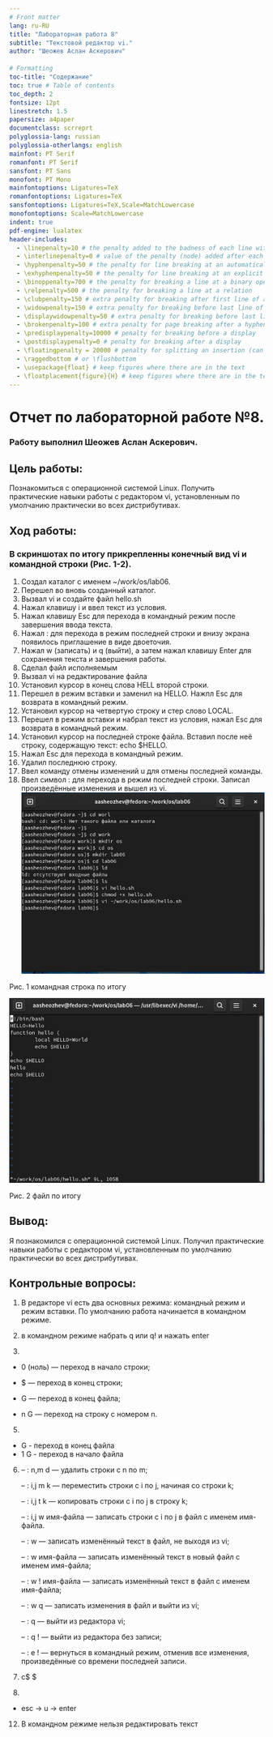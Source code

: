 ```yaml
---
# Front matter
lang: ru-RU
title: "Лабораторная работа 8"
subtitle: "Текстовой редактор vi."
author: "Шеожев Аслан Аскерович"

# Formatting
toc-title: "Содержание"
toc: true # Table of contents
toc_depth: 2
fontsize: 12pt
linestretch: 1.5
papersize: a4paper
documentclass: scrreprt
polyglossia-lang: russian
polyglossia-otherlangs: english
mainfont: PT Serif
romanfont: PT Serif
sansfont: PT Sans
monofont: PT Mono
mainfontoptions: Ligatures=TeX
romanfontoptions: Ligatures=TeX
sansfontoptions: Ligatures=TeX,Scale=MatchLowercase
monofontoptions: Scale=MatchLowercase
indent: true
pdf-engine: lualatex
header-includes:
  - \linepenalty=10 # the penalty added to the badness of each line within a paragraph (no associated penalty node) Increasing the value makes tex try to have fewer lines in the paragraph.
  - \interlinepenalty=0 # value of the penalty (node) added after each line of a paragraph.
  - \hyphenpenalty=50 # the penalty for line breaking at an automatically inserted hyphen
  - \exhyphenpenalty=50 # the penalty for line breaking at an explicit hyphen
  - \binoppenalty=700 # the penalty for breaking a line at a binary operator
  - \relpenalty=500 # the penalty for breaking a line at a relation
  - \clubpenalty=150 # extra penalty for breaking after first line of a paragraph
  - \widowpenalty=150 # extra penalty for breaking before last line of a paragraph
  - \displaywidowpenalty=50 # extra penalty for breaking before last line before a display math
  - \brokenpenalty=100 # extra penalty for page breaking after a hyphenated line
  - \predisplaypenalty=10000 # penalty for breaking before a display
  - \postdisplaypenalty=0 # penalty for breaking after a display
  - \floatingpenalty = 20000 # penalty for splitting an insertion (can only be split footnote in standard LaTeX)
  - \raggedbottom # or \flushbottom
  - \usepackage{float} # keep figures where there are in the text
  - \floatplacement{figure}{H} # keep figures where there are in the text
---
```


# Отчет по лабораторной работе №8.
### Работу выполнил Шеожев Аслан Аскерович. 

## Цель работы:

Познакомиться с операционной системой Linux. Получить практические навыки работы с редактором vi, установленным по умолчанию практически во всех дистрибутивах.

## Ход работы:

### В скриншотах по итогу прикрепленны конечный вид vi и командной строки (Рис. 1-2).

1. Создал каталог с именем ~/work/os/lab06.
2. Перешел во вновь созданный каталог.
3. Вызвал vi и создайте файл hello.sh
4. Нажал клавишу i и ввел текст из условия.
5. Нажал клавишу Esc для перехода в командный режим после завершения ввода текста.
6. Нажал : для перехода в режим последней строки и внизу экрана появилось приглашение в виде двоеточия.
7. Нажал w (записать) и q (выйти), а затем нажал клавишу Enter для сохранения текста и завершения работы.
8. Сделал файл исполняемым
9. Вызвал vi на редактирование файла
10. Установил курсор в конец слова HELL второй строки.
11. Перешел в режим вставки и заменил на HELLO. Нажпл Esc для возврата в командный режим.
12. Установил курсор на четвертую строку и стер слово LOCAL.
13. Перешел в режим вставки и набрал текст из условия, нажал Esc для возврата в командный режим.
14. Установил курсор на последней строке файла. Вставил после неё строку, содержащую текст: echo $HELLO.
15. Нажал Esc для перехода в командный режим.
16. Удалил последнюю строку.
17. Ввел команду отмены изменений u для отмены последней команды.
18. Ввел символ : для перехода в режим последней строки. Записал произведённые изменения и вышел из vi.
![Рис. 1 командная строка по итогу](image/1.jpg)

Рис. 1 командная строка по итогу

![Рис. 2 файл по итогу](image/2.jpg)

Рис. 2 файл по итогу

## Вывод:

Я познакомился с операционной системой Linux. Получил практические навыки работы с редактором vi, установленным по умолчанию практически во всех дистрибутивах.

## Контрольные вопросы:

1. В редакторе vi есть два основных режима: командный режим и режим вставки. По умолчанию работа начинается в командном режиме.

2. в командном режиме набрать q или q! и нажать enter

3. 
* 0 (ноль) — переход в начало строки;

* $ — переход в конец строки;

* G — переход в конец файла;

* n G — переход на строку с номером n.

5. 
* G - переход в конец файла
* 1 G - переход в начало файла
6. 
    – : n,m d — удалить строки с n по m;

    – : i,j m k — переместить строки с i по j, начиная со строки k;

    – : i,j t k — копировать строки с i по j в строку k;

    – : i,j w имя-файла — записать строки с i по j в файл с именем имя-файла.

    – : w — записать изменённый текст в файл, не выходя из vi;

    – : w имя-файла — записать изменённый текст в новый файл с именем имя-файла;

    – : w ! имя-файла — записать изменённый текст в файл с именем имя-файла;

    – : w q — записать изменения в файл и выйти из vi;

    – : q — выйти из редактора vi;

    – : q ! — выйти из редактора без записи;

    – : e ! — вернуться в командный режим, отменив все изменения, произведённые со времени последней записи.

7. c$ $

8. 
* esc -> u -> enter

12. В командном режиме нельзя редактировать текст
